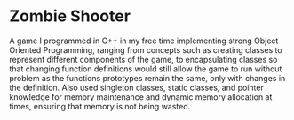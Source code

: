 # Zombie Shooter
A game I programmed in C++ in my free time implementing strong Object Oriented Programming, ranging from concepts such as creating classes to represent different components of the game, to encapsulating classes so that changing function definitions would still allow the game to run without problem as the functions prototypes remain the same, only with changes in the definition. Also used singleton classes, static classes, and pointer knowledge for memory maintenance and dynamic memory allocation at times, ensuring that memory is not being wasted.
